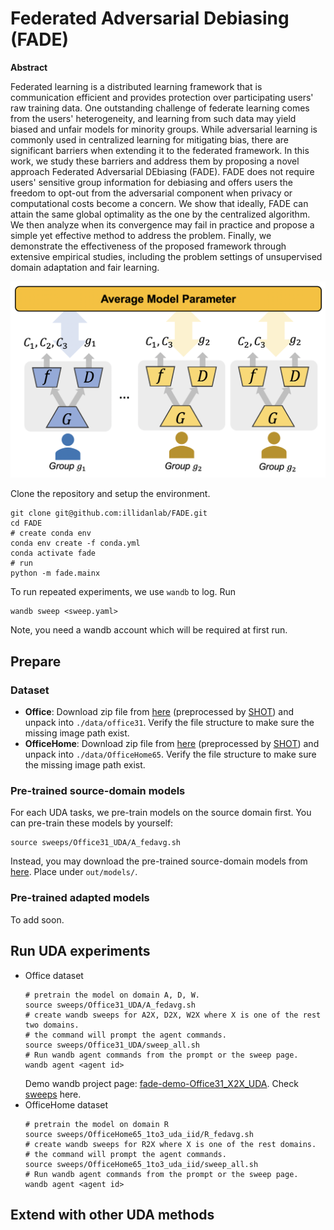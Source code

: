 Federated Adversarial Debiasing (FADE)
======================================

**Abstract**

Federated learning is a distributed learning framework that is communication efficient and provides protection over participating users' raw training data. One outstanding challenge of federate learning comes from the users' heterogeneity, and learning from such data may yield biased and unfair models for minority groups. While adversarial learning is commonly used in centralized learning for mitigating bias, there are significant barriers when extending it to the federated framework. In this work, we study these barriers and address them by proposing a novel approach Federated Adversarial DEbiasing (FADE). FADE does not require users' sensitive group information for debiasing and offers users the freedom to opt-out from the adversarial component when privacy or computational costs become a concern. We show that ideally, FADE can attain the same global optimality as the one by the centralized algorithm. We then analyze when its convergence may fail in practice and propose a simple yet effective method to address the problem. Finally, we demonstrate the effectiveness of the proposed framework through extensive empirical studies, including the problem settings of unsupervised domain adaptation and fair learning.

![FADE](assets/fade.png)

Clone the repository and setup the environment.
```shell
git clone git@github.com:illidanlab/FADE.git
cd FADE
# create conda env
conda env create -f conda.yml
conda activate fade
# run
python -m fade.mainx
```

To run repeated experiments, we use `wandb` to log. Run
```shell
wandb sweep <sweep.yaml>
```
Note, you need a wandb account which will be required at first run.

## Prepare

### Dataset

* **Office**: Download zip file from [here](https://drive.google.com/file/d/0B4IapRTv9pJ1WGZVd1VDMmhwdlE/view) (preprocessed by [SHOT](https://github.com/tim-learn/SHOT)) and unpack into `./data/office31`. Verify the file structure to make sure the missing image path exist.
* **OfficeHome**: Download zip file from [here](https://drive.google.com/file/d/0B81rNlvomiwed0V1YUxQdC1uOTg/view) (preprocessed by [SHOT](https://github.com/tim-learn/SHOT)) and unpack into `./data/OfficeHome65`. Verify the file structure to make sure the missing image path exist.

### Pre-trained source-domain models

For each UDA tasks, we pre-train models on the source domain first. You can pre-train these models by yourself:
```shell
source sweeps/Office31_UDA/A_fedavg.sh
```
Instead, you may download the pre-trained source-domain models from [here](https://www.dropbox.com/sh/phuusbtbxd7r2fa/AAAGbFpmzn4wkAMF0utVCi28a?dl=0). Place under `out/models/`.  

### Pre-trained adapted models

To add soon.

## Run UDA experiments

* Office dataset
    ```shell
    # pretrain the model on domain A, D, W.
    source sweeps/Office31_UDA/A_fedavg.sh
    # create wandb sweeps for A2X, D2X, W2X where X is one of the rest two domains.
    # the command will prompt the agent commands.
    source sweeps/Office31_UDA/sweep_all.sh
    # Run wandb agent commands from the prompt or the sweep page.
    wandb agent <agent id>
    ```
    Demo wandb project page: [fade-demo-Office31_X2X_UDA](https://wandb.ai/jyhong/fade-demo-Office31_X2X_UDA?workspace=user-jyhong). Check [sweeps](https://wandb.ai/jyhong/fade-demo-Office31_X2X_UDA/sweeps?workspace=user-jyhong) here.
* OfficeHome dataset
    ```shell
    # pretrain the model on domain R
    source sweeps/OfficeHome65_1to3_uda_iid/R_fedavg.sh
    # create wandb sweeps for R2X where X is one of the rest domains.
    # the command will prompt the agent commands.
    source sweeps/OfficeHome65_1to3_uda_iid/sweep_all.sh
    # Run wandb agent commands from the prompt or the sweep page.
    wandb agent <agent id>
    ```

## Extend with other UDA methods
